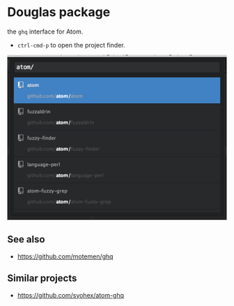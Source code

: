 # Douglas package

the `ghq` interface for Atom.

* `ctrl-cmd-p` to open the project finder.

![screenshot](./screenshot.png)

## See also

* https://github.com/motemen/ghq

## Similar projects

* https://github.com/syohex/atom-ghq

